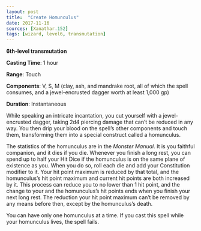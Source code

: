 ```yaml
---
layout: post
title:  "Create Homunculus"
date: 2017-11-16
sources: [Xanathar.152]
tags: [wizard, level6, transmutation]
---
```


**6th-level transmutation**

**Casting Time**: 1 hour

**Range**: Touch

**Components**: V, S, M (clay, ash, and mandrake root, all of which the spell consumes, and a jewel-encrusted dagger worth at least 1,000 gp)

**Duration**: Instantaneous

While speaking an intricate incantation, you cut yourself with a jewel-encrusted dagger, taking 2d4 piercing damage that can’t be reduced in any way. You then drip your blood on the spell’s other components and touch them, transforming them into a special construct called a homunculus.

The statistics of the homunculus are in the *Monster Manual*. It is you faithful companion, and it dies if you die. Whenever you finish a long rest, you can spend up to half your Hit Dice if the homunculus is on the same plane of existence as you. When you do so, roll each die and add your Constitution modifier to it. Your hit point maximum is reduced by that total, and the homunculus’s hit point maximum and current hit points are both increased by it. This process can reduce you to no lower than 1 hit point, and the change to your and the homunculus’s hit points ends when you finish your next long rest. The reduction your hit point maximum can’t be removed by any means before then, except by the homunculus’s death.

You can have only one homunculus at a time. If you cast this spell while your homunculus lives, the spell fails.
